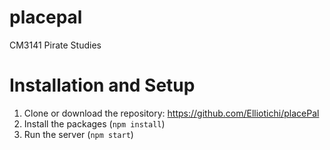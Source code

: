 # placepal
CM3141 Pirate Studies


# Installation and Setup
1. Clone or download the repository: https://github.com/Elliotichi/placePal
2. Install the packages (`npm install`)
3. Run the server (`npm start`)
